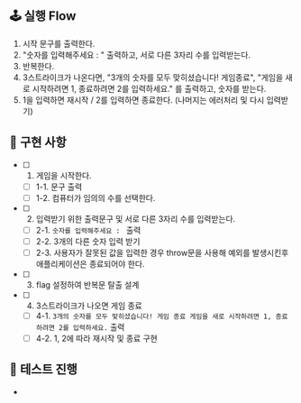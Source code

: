 ## 🕹 실행 Flow

1. 시작 문구를 출력한다.
2. "숫자를 입력해주세요 : " 출력하고, 서로 다른 3자리 수를 입력받는다.
3. 반복한다.
4. 3스트라이크가 나온다면, "3개의 숫자를 모두 맞히셨습니다! 게임종료", "게임을 새로 시작하려면 1, 종료하려면 2를 입력하세요." 를 출력하고, 숫자를 받는다.
5. 1을 입력하면 재시작 / 2를 입력하면 종료한다. (나머지는 에러처리 및 다시 입력받기)

## 🛒 구현 사항

- [ ] 1. 게임을 시작한다.
  - [ ] 1-1. 문구 출력
  - [ ] 1-2. 컴퓨터가 임의의 수를 선택한다.
- [ ] 2. 입력받기 위한 출력문구 및 서로 다른 3자리 수를 입력받는다.
  - [ ] 2-1. `숫자를 입력해주세요 : ` 출력
  - [ ] 2-2. 3개의 다른 숫자 입력 받기
  - [ ] 2-3. 사용자가 잘못된 값을 입력한 경우 throw문을 사용해 예외를 발생시킨후 애플리케이션은 종료되어야 한다.
- [ ] 3. flag 설정하여 반복문 탈출 설계
- [ ] 4. 3스트라이크가 나오면 게임 종료
  - [ ] 4-1. `3개의 숫자를 모두 맞히셨습니다! 게임 종료 게임을 새로 시작하려면 1, 종료하려면 2를 입력하세요.` 출력
  - [ ] 4-2. 1, 2에 따라 재시작 및 종료 구현

## 🧩 테스트 진행

-
